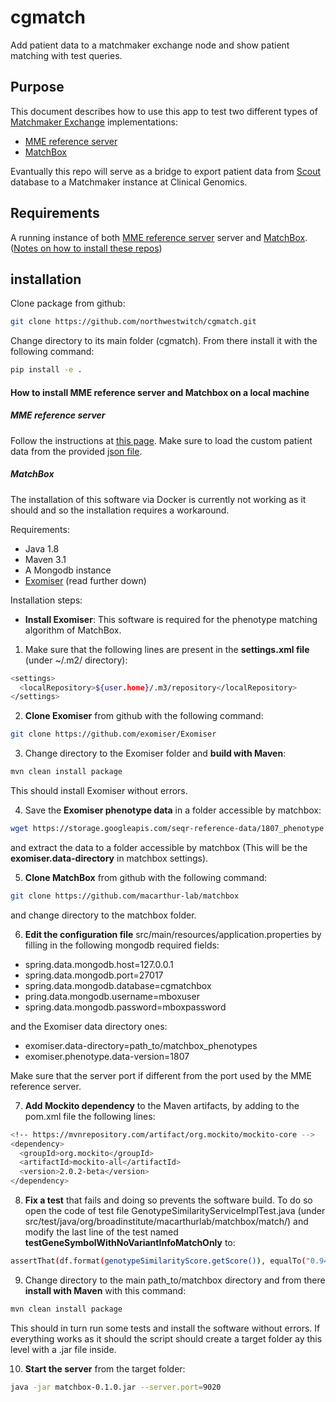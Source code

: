 # cgmatch
Add patient data to a matchmaker exchange node and show patient matching with test queries.

## Purpose
This document describes how to use this app to test two different types of [Matchmaker Exchange](https://www.matchmakerexchange.org) implementations:
* [MME reference server](https://github.com/MatchmakerExchange/reference-server)
* [MatchBox](https://github.com/macarthur-lab/matchbox)

Evantually this repo will serve as a bridge to export patient data from [Scout](https://github.com/Clinical-Genomics/scout) database to a Matchmaker instance at Clinical Genomics.

## Requirements
A running instance of both [MME reference server](https://github.com/MatchmakerExchange/reference-server) server and [MatchBox](https://github.com/macarthur-lab/matchbox).
([Notes on how to install these repos](#How-to-install-MME-reference-server-and-Matchbox-on-a-local-machine))

## installation
Clone package from github:
```sh
git clone https://github.com/northwestwitch/cgmatch.git
```
Change directory to its main folder (cgmatch). From there install it with the following command:
```sh
pip install -e .
```




#### How to install MME reference server and Matchbox on a local machine

##### MME reference server
Follow the instructions at [this page](https://github.com/MatchmakerExchange/reference-server). Make sure to load the custom patient data from the provided [json file](https://raw.githubusercontent.com/ga4gh/mme-apis/master/testing/benchmark_patients.json).


##### MatchBox
The installation of this software via Docker is currently not working as it should and so the installation requires a workaround.

Requirements:
* Java 1.8
* Maven 3.1
* A Mongodb instance
* [Exomiser](https://github.com/exomiser/Exomiser) (read further down)

Installation steps:
* **Install Exomiser**:
This software is required for the phenotype matching algorithm of MatchBox.
1. Make sure that the following lines are present in the **settings.xml file** (under ~/.m2/ directory):

```sh
<settings>
  <localRepository>${user.home}/.m3/repository</localRepository>
</settings>
```

2. **Clone Exomiser** from github with the following command:
```sh
git clone https://github.com/exomiser/Exomiser
```

3. Change directory to the Exomiser folder and **build with Maven**:
```sh
mvn clean install package
```
This should install Exomiser without errors.

4. Save the **Exomiser phenotype data** in a folder accessible by matchbox:
```sh
wget https://storage.googleapis.com/seqr-reference-data/1807_phenotype.tar.gz
```
and extract the data to a folder accessible by matchbox (This will be the **exomiser.data-directory** in matchbox settings).

5. **Clone MatchBox** from github with the following command:
```sh
git clone https://github.com/macarthur-lab/matchbox
```
and change directory to the matchbox folder.

6. **Edit the configuration file** src/main/resources/application.properties by filling in the following mongodb required fields:
* spring.data.mongodb.host=127.0.0.1
* spring.data.mongodb.port=27017
* spring.data.mongodb.database=cgmatchbox
* pring.data.mongodb.username=mboxuser
* spring.data.mongodb.password=mboxpassword

and the Exomiser data directory ones:
* exomiser.data-directory=path_to/matchbox_phenotypes
* exomiser.phenotype.data-version=1807

Make sure that the server port if different from the port used by the MME reference server.


7. **Add Mockito dependency** to the Maven artifacts, by adding to the pom.xml file the following lines:
```sh
<!-- https://mvnrepository.com/artifact/org.mockito/mockito-core -->
<dependency>
  <groupId>org.mockito</groupId>
  <artifactId>mockito-all</artifactId>
  <version>2.0.2-beta</version>
</dependency>
```

8. **Fix a test** that fails and doing so prevents the software build. To do so open the code of test file GenotypeSimilarityServiceImplTest.java (under src/test/java/org/broadinstitute/macarthurlab/matchbox/match/) and modify the last line of the test named **testGeneSymbolWithNoVariantInfoMatchOnly** to:
```sh
assertThat(df.format(genotypeSimilarityScore.getScore()), equalTo("0.94"));
```

9. Change directory to the main path_to/matchbox directory and from there **install with Maven** with this command:
```sh
mvn clean install package
```
This should in turn run some tests and install the software without errors. If everything works as it should the script should create a target folder ay this level with a .jar file inside.


10. **Start the server** from the target folder:
```sh
java -jar matchbox-0.1.0.jar --server.port=9020
```
